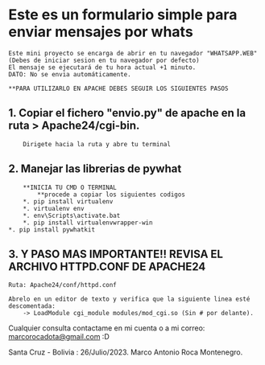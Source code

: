 # Este es un formulario simple para enviar mensajes por whats
    Este mini proyecto se encarga de abrir en tu navegador "WHATSAPP.WEB" (Debes de iniciar sesion en tu navegador por defecto)
    El mensaje se ejecutará de tu hora actual +1 minuto.
    DATO: No se envia automáticamente.

 	**PARA UTILIZARLO EN APACHE DEBES SEGUIR LOS SIGUIENTES PASOS
##    1. Copiar el fichero "envio.py" de apache en la ruta > Apache24/cgi-bin. 

        Dirigete hacia la ruta y abre tu terminal
 ##   2. Manejar las librerias de pywhat
        **INICIA TU CMD O TERMINAL
            **procede a copiar los siguientes codigos
        *. pip install virtualenv
        *. virtualenv env
        *. env\Scripts\activate.bat
        *. pip install virtualenvwrapper-win
	*. pip install pywhatkit

  ##  3. Y PASO MAS IMPORTANTE!! REVISA EL ARCHIVO HTTPD.CONF DE APACHE24
	Ruta: Apache24/conf/httpd.conf
	
	Abrelo en un editor de texto y verifica que la siguiente linea esté descomentada: 
		-> LoadModule cgi_module modules/mod_cgi.so (Sin # por delante).

Cualquier consulta contactame en mi cuenta o a mi correo:
	marcorocadota@gmail.com :D

Santa Cruz - Bolivia : 26/Julio/2023.
Marco Antonio Roca Montenegro.
